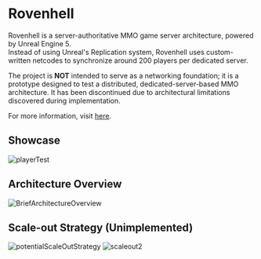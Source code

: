 # Rovenhell
Rovenhell is a server-authoritative MMO game server architecture, powered by Unreal Engine 5.  
Instead of using Unreal's Replication system, Rovenhell uses custom-written netcodes to synchronize around 200 players per dedicated server.  
  
The project is **NOT** intended to serve as a networking foundation; it is a prototype designed to test a distributed, dedicated-server-based MMO architecture. It has been discontinued due to architectural limitations discovered during implementation.  
  
For more information, visit [here](https://gamesmith.tistory.com/261).  
  
## Showcase
![playerTest](https://github.com/hagukin/Rovenhell_UE/assets/63915665/f5c3cbeb-9969-4be6-9c48-fd02c0a80829)
## Architecture Overview
![BriefArchitectureOverview](https://github.com/hagukin/Rovenhell_UE/assets/63915665/f63258fb-0c64-4594-951b-eaaa3514469a)
## Scale-out Strategy (Unimplemented)
![potentialScaleOutStrategy](https://github.com/hagukin/Rovenhell_UE/assets/63915665/491e065a-429c-40d6-b1aa-a9cf3c2eac59)
![scaleout2](https://github.com/hagukin/Rovenhell_UE/assets/63915665/4e7d5369-ab78-4e96-b71e-66647a8767ba)

